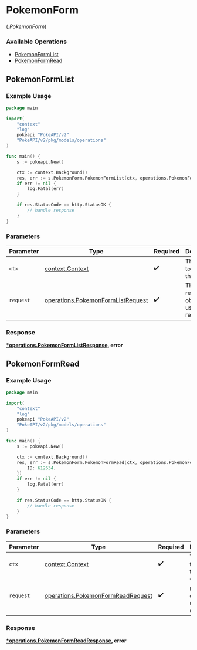 # PokemonForm
(*.PokemonForm*)

### Available Operations

* [PokemonFormList](#pokemonformlist)
* [PokemonFormRead](#pokemonformread)

## PokemonFormList

### Example Usage

```go
package main

import(
	"context"
	"log"
	pokeapi "PokeAPI/v2"
	"PokeAPI/v2/pkg/models/operations"
)

func main() {
    s := pokeapi.New()

    ctx := context.Background()
    res, err := s.PokemonForm.PokemonFormList(ctx, operations.PokemonFormListRequest{})
    if err != nil {
        log.Fatal(err)
    }

    if res.StatusCode == http.StatusOK {
        // handle response
    }
}
```

### Parameters

| Parameter                                                                              | Type                                                                                   | Required                                                                               | Description                                                                            |
| -------------------------------------------------------------------------------------- | -------------------------------------------------------------------------------------- | -------------------------------------------------------------------------------------- | -------------------------------------------------------------------------------------- |
| `ctx`                                                                                  | [context.Context](https://pkg.go.dev/context#Context)                                  | :heavy_check_mark:                                                                     | The context to use for the request.                                                    |
| `request`                                                                              | [operations.PokemonFormListRequest](../../models/operations/pokemonformlistrequest.md) | :heavy_check_mark:                                                                     | The request object to use for the request.                                             |


### Response

**[*operations.PokemonFormListResponse](../../models/operations/pokemonformlistresponse.md), error**


## PokemonFormRead

### Example Usage

```go
package main

import(
	"context"
	"log"
	pokeapi "PokeAPI/v2"
	"PokeAPI/v2/pkg/models/operations"
)

func main() {
    s := pokeapi.New()

    ctx := context.Background()
    res, err := s.PokemonForm.PokemonFormRead(ctx, operations.PokemonFormReadRequest{
        ID: 612634,
    })
    if err != nil {
        log.Fatal(err)
    }

    if res.StatusCode == http.StatusOK {
        // handle response
    }
}
```

### Parameters

| Parameter                                                                              | Type                                                                                   | Required                                                                               | Description                                                                            |
| -------------------------------------------------------------------------------------- | -------------------------------------------------------------------------------------- | -------------------------------------------------------------------------------------- | -------------------------------------------------------------------------------------- |
| `ctx`                                                                                  | [context.Context](https://pkg.go.dev/context#Context)                                  | :heavy_check_mark:                                                                     | The context to use for the request.                                                    |
| `request`                                                                              | [operations.PokemonFormReadRequest](../../models/operations/pokemonformreadrequest.md) | :heavy_check_mark:                                                                     | The request object to use for the request.                                             |


### Response

**[*operations.PokemonFormReadResponse](../../models/operations/pokemonformreadresponse.md), error**

